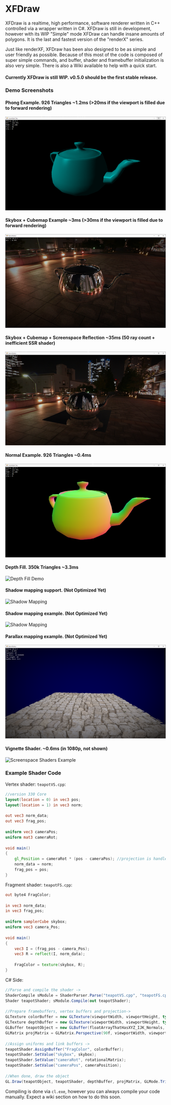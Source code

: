 # XFDraw
XFDraw is a realtime, high performance, software renderer written in C++ controlled via a wrapper written in C#. XFDraw is still in development, however with its WIP "Simple" mode XFDraw can handle insane amounts of polygons. It is the last and fastest version of the "renderX" series.


Just like renderXF, XFDraw has been also designed to be as simple and user friendly as possible. Because of this most of the code is composed of super simple commands, and buffer, shader and framebuffer initialization is also very simple. There is also a Wiki available to help with a quick start.

#### Currently XFDraw is still WIP. v0.5.0 should be the first stable release.

### Demo Screenshots
#### Phong Example. 926 Triangles ~1.2ms (>20ms if the viewport is filled due to forward rendering)
![Phong Shader Demo](https://raw.githubusercontent.com/theproadam/XFDraw/main/Screenshots/TeapotPhong.png)

#### Skybox + Cubemap Example ~3ms (>30ms if the viewport is filled due to forward rendering)
![Phong Shader Demo](https://raw.githubusercontent.com/theproadam/XFDraw/main/Screenshots/TeapoReflections.png)

#### Skybox + Cubemap + Screenspace Reflection ~35ms (50 ray count + inefficient SSR shader)
![SSR Demo](https://raw.githubusercontent.com/theproadam/XFDraw/main/Screenshots/TeapotScreenSpace.png)

#### Normal Example. 926 Triangles ~0.4ms
![Depth Fill Demo](https://raw.githubusercontent.com/theproadam/XFDraw/main/Screenshots/TeapotNormals.png)

#### Depth Fill. 350k Triangles ~3.3ms
![Depth Fill Demo](https://i.imgur.com/OlIJDbv.png)

#### Shadow mapping support. (Not Optimized Yet)
![Shadow Mapping](https://cdn.discordapp.com/attachments/545669301164703754/862901922033565696/unknown.png)

#### Shadow mapping example. (Not Optimized Yet)
![Shadow Mapping](https://cdn.discordapp.com/attachments/545669301164703754/863470567185055784/unknown.png)

#### Parallax mapping example. (Not Optimized Yet)
![Parallax](https://raw.githubusercontent.com/theproadam/XFDraw/main/Screenshots/ParallaxBeta.png)



#### Vignette Shader. ~0.6ms (in 1080p, not shown)
![Screenspace Shaders Example](https://i.imgur.com/gBNrAQr.png)

### Example Shader Code
Vertex shader: `teapotVS.cpp`:
```glsl
//version 330 Core
layout(location = 0) in vec3 pos;
layout(location = 1) in vec3 norm;

out vec3 norm_data;
out vec3 frag_pos;

uniform vec3 cameraPos;
uniform mat3 cameraRot;

void main()
{
	gl_Position = cameraRot * (pos - cameraPos); //projection is handled internally
	norm_data = norm;
	frag_pos = pos;
}
```
Fragment shader: `teapotFS.cpp`:
```glsl
out byte4 FragColor;

in vec3 norm_data;
in vec3 frag_pos;

uniform samplerCube skybox;
uniform vec3 camera_Pos;

void main()
{
	vec3 I = (frag_pos - camera_Pos);
	vec3 R = reflect(I, norm_data);
	
	FragColor = texture(skybox, R);
}

```

C# Side:
```c#
//Parse and compile the shader ->
ShaderCompile sModule = ShaderParser.Parse("teapotVS.cpp", "teapotFS.cpp", "teapot");
Shader teapotShader; sModule.Compile(out teapotShader);

//Prepare framebuffers, vertex buffers and projection->
GLTexture colorBuffer = new GLTexture(viewportWidth, viewportHeight, typeof(Color4));
GLTexture depthBuffer = new GLTexture(viewportWidth, viewportHeight, typeof(float));
GLBuffer teapotObject = new GLBuffer(floatArrayThatHasXYZ_IJK_Normals, 6); //6=stride
GLMatrix projMatrix = GLMatrix.Perspective(90f, viewportWidth, viewportHeight);

//Assign uniforms and link buffers ->
teapotShader.AssignBuffer("FragColor", colorBuffer);
teapotShader.SetValue("skybox", skybox);
teapotShader.SetValue("cameraRot", rotationalMatrix);
teapotShader.SetValue("cameraPos", cameraPosition);

//When done, draw the object
GL.Draw(teapotObject, teapotShader, depthBuffer, projMatrix, GLMode.Triangle);
```
Compiling is done via `cl.exe`, however you can always compile your code manually. Expect a wiki section on how to do this soon.
